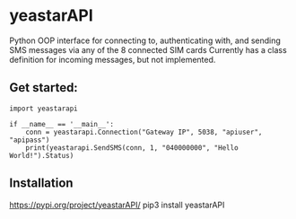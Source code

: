 # yeastarAPI
Python OOP interface for connecting to, authenticating with, and sending SMS messages via any of the 8 connected SIM cards
Currently has a class definition for incoming messages, but not implemented.

## Get started:
```
import yeastarapi

if __name__ == '__main__':
    conn = yeastarapi.Connection("Gateway IP", 5038, "apiuser", "apipass")
    print(yeastarapi.SendSMS(conn, 1, "040000000", "Hello World!").Status)
```
## Installation

https://pypi.org/project/yeastarAPI/
pip3 install yeastarAPI
